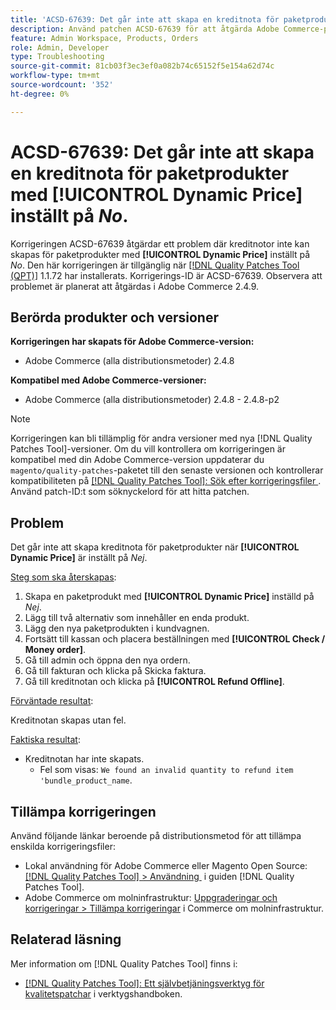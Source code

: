 ```yaml
---
title: 'ACSD-67639: Det går inte att skapa en kreditnota för paketprodukter med **[!UICONTROL Dynamic Price]** inställt på *Nej*.'
description: Använd patchen ACSD-67639 för att åtgärda Adobe Commerce-problemet där det inte går att skapa kreditnotor för paketprodukter med **[!UICONTROL Dynamic Price]** inställt på *Nej*. När korrigeringen har tillämpats skapas kreditnotor utan fel.
feature: Admin Workspace, Products, Orders
role: Admin, Developer
type: Troubleshooting
source-git-commit: 81cb03f3ec3ef0a082b74c65152f5e154a62d74c
workflow-type: tm+mt
source-wordcount: '352'
ht-degree: 0%

---
```



# ACSD-67639: Det går inte att skapa en kreditnota för paketprodukter med **[!UICONTROL Dynamic Price]** inställt på *No*.

Korrigeringen ACSD-67639 åtgärdar ett problem där kreditnotor inte kan skapas för paketprodukter med **[!UICONTROL Dynamic Price]** inställt på *No*. Den här korrigeringen är tillgänglig när [[!DNL Quality Patches Tool (QPT)]](/help/tools/quality-patches-tool/quality-patches-tool-to-self-serve-quality-patches.md) 1.1.72 har installerats. Korrigerings-ID är ACSD-67639. Observera att problemet är planerat att åtgärdas i Adobe Commerce 2.4.9.

## Berörda produkter och versioner

**Korrigeringen har skapats för Adobe Commerce-version:**

* Adobe Commerce (alla distributionsmetoder) 2.4.8

**Kompatibel med Adobe Commerce-versioner:**

* Adobe Commerce (alla distributionsmetoder) 2.4.8 - 2.4.8-p2

>[!NOTE]
>
>Korrigeringen kan bli tillämplig för andra versioner med nya [!DNL Quality Patches Tool]-versioner. Om du vill kontrollera om korrigeringen är kompatibel med din Adobe Commerce-version uppdaterar du `magento/quality-patches`-paketet till den senaste versionen och kontrollerar kompatibiliteten på [[!DNL Quality Patches Tool]: Sök efter korrigeringsfiler &#x200B;](https://experienceleague.adobe.com/tools/commerce-quality-patches/index.html?lang=sv-SE). Använd patch-ID:t som söknyckelord för att hitta patchen.

## Problem

Det går inte att skapa kreditnota för paketprodukter när **[!UICONTROL Dynamic Price]** är inställt på *Nej*.

<u>Steg som ska återskapas</u>:

1. Skapa en paketprodukt med **[!UICONTROL Dynamic Price]** inställd på *Nej*.
1. Lägg till två alternativ som innehåller en enda produkt.
1. Lägg den nya paketprodukten i kundvagnen.
1. Fortsätt till kassan och placera beställningen med **[!UICONTROL Check / Money order]**.
1. Gå till admin och öppna den nya ordern.
1. Gå till fakturan och klicka på Skicka faktura.
1. Gå till kreditnotan och klicka på **[!UICONTROL Refund Offline]**.

<u>Förväntade resultat</u>:

Kreditnotan skapas utan fel.

<u>Faktiska resultat</u>:

* Kreditnotan har inte skapats.
   * Fel som visas: `We found an invalid quantity to refund item 'bundle_product_name`.

## Tillämpa korrigeringen

Använd följande länkar beroende på distributionsmetod för att tillämpa enskilda korrigeringsfiler:

* Lokal användning för Adobe Commerce eller Magento Open Source: [[!DNL Quality Patches Tool] > Användning &#x200B;](/help/tools/quality-patches-tool/usage.md) i guiden [!DNL Quality Patches Tool].
* Adobe Commerce om molninfrastruktur: [Uppgraderingar och korrigeringar > Tillämpa korrigeringar](https://experienceleague.adobe.com/docs/commerce-cloud-service/user-guide/develop/upgrade/apply-patches.html?lang=sv-SE) i Commerce om molninfrastruktur.

## Relaterad läsning

Mer information om [!DNL Quality Patches Tool] finns i:

* [[!DNL Quality Patches Tool]: Ett självbetjäningsverktyg för kvalitetspatchar](/help/tools/quality-patches-tool/quality-patches-tool-to-self-serve-quality-patches.md) i verktygshandboken.
